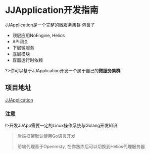 # JJApplication开发指南

JJApplication是一个完整的微服务集群
包含了
- 顶层应用NoEngine, Helios
- API网关
- 下层微服务
- 底层模块
- 容器运行时依赖

?>你可以基于JJApplication开发一个属于自己的**微服务集群**

## 项目地址
[JJApplication](https://github.com/JJApplication)
### 注意
!>开发JJApp需要一定的Linux操作系统与Golang开发知识

> 后端框架默认使用Go语言开发
>
> 前端代理基于Openresty, 在你熟练后可以切换到Helios代理服务器

